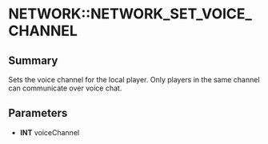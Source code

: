 # NETWORK::NETWORK_SET_VOICE_CHANNEL

## Summary
Sets the voice channel for the local player. Only players in the same channel can communicate over voice chat.

## Parameters
* **INT** voiceChannel